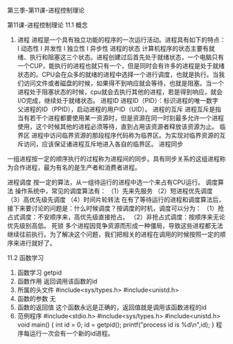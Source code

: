 第三季-第11课-进程控制理论 

第11课-进程控制理论
11.1 概念
1. 进程
进程是一个具有独立功能的程序的一次运行活动。进程具有如下的特点：
l  动态性
l  并发性
l  独立性
l  异步性
进程的状态
计算机程序的状态主要有就绪、执行和阻塞这三个状态。进程创建过后首先处于就绪状态，一个电脑只有一个CUP，能执行的进程也就只有一个，但是同时会有许多的进程是处于就绪状态的。CPU会在众多的就绪的进程中选择一个进行调度，也就是执行。当我们访问文件或者磁盘的时候，如果得不到响应就会等待，也就是阻塞。当一个进程处于阻塞状态的时候，cpu就会去执行其他的进程，若是得到响应，就会I/O完成，继续处于就绪状态。
进程ID
进程ID（PID）：标识进程的唯一数字
父进程的ID（PPID），启动进程的用户ID（UID）。
进程的互斥
进程互斥是指当有若干个进程都要使用某一资源时，但是资源在同一时刻最多允许一个进程使用，这个时候其他的进程必须等待，直到占用该资源者释放该资源为止。
临界区
进程中访问临界资源的那段程序代码称为临界区。为实现对临界资源的互斥访问，应该保证诸进程互斥地进入各自的临界区。
进程同步
 
一组进程按一定的顺序执行的过程称为进程间的同步。具有同步关系的这组进程称为合作进程，最为有名的是生产者和消费者进程。
 
进程调度
按一定的算法，从一组待运行的进程中选一个来占有CPU运行。
调度算法 操作系统中，常见的调度算法有：
（1）先来先服务
（2）短进程优先调度
（3）高优先级先调度
（4）时间片轮转法
         在有了等待运行的进程和调度算法后，接下来要讨论的问题是：什么时候调度？按调度的时机，调度可以分为：
（1）抢占式调度：不安顺序来，高优先级直接抢占。
（2）非抢占式调度：按顺序来无论优先级别高低。
死锁
多个进程因竞争资源而形成一种僵局，导致这些进程都无法继续往前执行。为了解决这个问题，我们把相关的进程在调用的时候按照一定的顺序来进行就好了。
 
11.2 函数学习
1. 函数学习
getpid
2. 函数作用
返回调用该函数的id
3. 所属的头文件
#include<sys/types.h>
#include<unistd.h>
4. 函数的参数
无
5. 函数的返回值
这个函数永远是正确的，返回值就是调用该函数进程的id
6. 范例程序
#include<stdio.h>
#include<sys/types.h>
#include<unistd.h>
void main()
{
         int id = 0;
         id = getpid(); 
         printf("process id is %d\n",id);
}
程序每运行一次会有一个新的id进程。